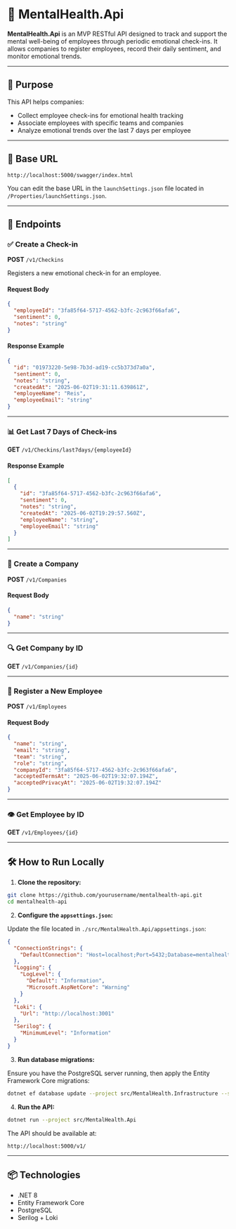 # 🧠 MentalHealth.Api

**MentalHealth.Api** is an MVP RESTful API designed to track and support the mental well-being of employees through periodic emotional check-ins. It allows companies to register employees, record their daily sentiment, and monitor emotional trends.

---

## 📌 Purpose

This API helps companies:

* Collect employee check-ins for emotional health tracking
* Associate employees with specific teams and companies
* Analyze emotional trends over the last 7 days per employee

---

## 🚀 Base URL

```
http://localhost:5000/swagger/index.html
```
 You can edit the base URL in the `launchSettings.json` file located in `/Properties/launchSettings.json`.

---

## 📂 Endpoints

### ✅ Create a Check-in

**POST** `/v1/Checkins`

Registers a new emotional check-in for an employee.

#### Request Body

```json
{
  "employeeId": "3fa85f64-5717-4562-b3fc-2c963f66afa6",
  "sentiment": 0,
  "notes": "string"
}
```

#### Response Example

```json
{
  "id": "01973220-5e98-7b3d-ad19-cc5b373d7a0a",
  "sentiment": 0,
  "notes": "string",
  "createdAt": "2025-06-02T19:31:11.639861Z",
  "employeeName": "Reis",
  "employeeEmail": "string"
}
```

---

### 📊 Get Last 7 Days of Check-ins

**GET** `/v1/Checkins/last7days/{employeeId}`

#### Response Example

```json
[
  {
    "id": "3fa85f64-5717-4562-b3fc-2c963f66afa6",
    "sentiment": 0,
    "notes": "string",
    "createdAt": "2025-06-02T19:29:57.560Z",
    "employeeName": "string",
    "employeeEmail": "string"
  }
]
```

---

### 🏢 Create a Company

**POST** `/v1/Companies`

#### Request Body

```json
{
  "name": "string"
}
```

---

### 🔍 Get Company by ID

**GET** `/v1/Companies/{id}`

---

### 👤 Register a New Employee

**POST** `/v1/Employees`

#### Request Body

```json
{
  "name": "string",
  "email": "string",
  "team": "string",
  "role": "string",
  "companyId": "3fa85f64-5717-4562-b3fc-2c963f66afa6",
  "acceptedTermsAt": "2025-06-02T19:32:07.194Z",
  "acceptedPrivacyAt": "2025-06-02T19:32:07.194Z"
}
```

---

### 👁️ Get Employee by ID

**GET** `/v1/Employees/{id}`

---

## 🛠️ How to Run Locally

1. **Clone the repository:**

```bash
git clone https://github.com/yourusername/mentalhealth-api.git
cd mentalhealth-api
```

2. **Configure the `appsettings.json`:**

Update the file located in `./src/MentalHealth.Api/appsettings.json`:

```json
{
  "ConnectionStrings": {
    "DefaultConnection": "Host=localhost;Port=5432;Database=mentalhealth;Username=mentalhealth;Password=mentalhealth"
  },
  "Logging": {
    "LogLevel": {
      "Default": "Information",
      "Microsoft.AspNetCore": "Warning"
    }
  },
  "Loki": {
    "Url": "http://localhost:3001"
  },
  "Serilog": {
    "MinimumLevel": "Information"
  }
}
```

3. **Run database migrations:**

Ensure you have the PostgreSQL server running, then apply the Entity Framework Core migrations:

```bash
dotnet ef database update --project src/MentalHealth.Infrastructure --startup-project src/MentalHealth.Api
```

4. **Run the API:**

```bash
dotnet run --project src/MentalHealth.Api
```

The API should be available at:

```
http://localhost:5000/v1/
```

---

## 📦 Technologies

* .NET 8
* Entity Framework Core
* PostgreSQL
* Serilog + Loki
